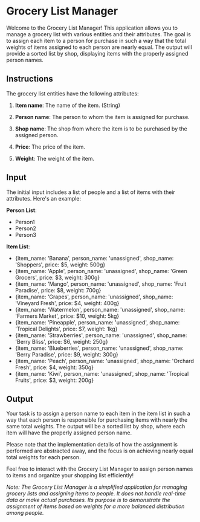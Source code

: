 # Grocery List Manager

Welcome to the Grocery List Manager! This application allows you to manage a grocery list with various entities and their attributes. The goal is to assign each item to a person for purchase in such a way that the total weights of items assigned to each person are nearly equal. The output will provide a sorted list by shop, displaying items with the properly assigned person names.

## Instructions

The grocery list entities have the following attributes:

1. **Item name**: The name of the item. (String)

2. **Person name**: The person to whom the item is assigned for purchase.

3. **Shop name**: The shop from where the item is to be purchased by the assigned person.

4. **Price**: The price of the item.

5. **Weight**: The weight of the item.

## Input

The initial input includes a list of people and a list of items with their attributes. Here's an example:

**Person List**:
- Person1
- Person2
- Person3

**Item List**:
- {item_name: 'Banana', person_name: 'unassigned', shop_name: 'Shoppers', price: $5, weight: 500g}
- {item_name: 'Apple', person_name: 'unassigned', shop_name: 'Green Grocers', price: $3, weight: 300g}
- {item_name: 'Mango', person_name: 'unassigned', shop_name: 'Fruit Paradise', price: $8, weight: 700g}
- {item_name: 'Grapes', person_name: 'unassigned', shop_name: 'Vineyard Fresh', price: $4, weight: 400g}
- {item_name: 'Watermelon', person_name: 'unassigned', shop_name: 'Farmers Market', price: $10, weight: 5kg}
- {item_name: 'Pineapple', person_name: 'unassigned', shop_name: 'Tropical Delights', price: $7, weight: 1kg}
- {item_name: 'Strawberries', person_name: 'unassigned', shop_name: 'Berry Bliss', price: $6, weight: 250g}
- {item_name: 'Blueberries', person_name: 'unassigned', shop_name: 'Berry Paradise', price: $9, weight: 300g}
- {item_name: 'Peach', person_name: 'unassigned', shop_name: 'Orchard Fresh', price: $4, weight: 350g}
- {item_name: 'Kiwi', person_name: 'unassigned', shop_name: 'Tropical Fruits', price: $3, weight: 200g}

## Output

Your task is to assign a person name to each item in the item list in such a way that each person is responsible for purchasing items with nearly the same total weights. The output will be a sorted list by shop, where each item will have the properly assigned person name.

Please note that the implementation details of how the assignment is performed are abstracted away, and the focus is on achieving nearly equal total weights for each person.

Feel free to interact with the Grocery List Manager to assign person names to items and organize your shopping list efficiently!

*Note: The Grocery List Manager is a simplified application for managing grocery lists and assigning items to people. It does not handle real-time data or make actual purchases. Its purpose is to demonstrate the assignment of items based on weights for a more balanced distribution among people.*